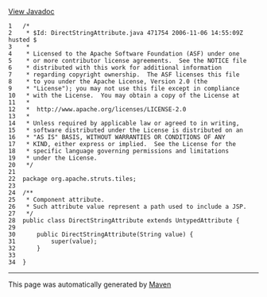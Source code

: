 [View Javadoc](../../../../../apidocs/org/apache/struts/tiles/DirectStringAttribute.html.md)


    1   /*
    2    * $Id: DirectStringAttribute.java 471754 2006-11-06 14:55:09Z husted $
    3    *
    4    * Licensed to the Apache Software Foundation (ASF) under one
    5    * or more contributor license agreements.  See the NOTICE file
    6    * distributed with this work for additional information
    7    * regarding copyright ownership.  The ASF licenses this file
    8    * to you under the Apache License, Version 2.0 (the
    9    * "License"); you may not use this file except in compliance
    10   * with the License.  You may obtain a copy of the License at
    11   *
    12   *  http://www.apache.org/licenses/LICENSE-2.0
    13   *
    14   * Unless required by applicable law or agreed to in writing,
    15   * software distributed under the License is distributed on an
    16   * "AS IS" BASIS, WITHOUT WARRANTIES OR CONDITIONS OF ANY
    17   * KIND, either express or implied.  See the License for the
    18   * specific language governing permissions and limitations
    19   * under the License.
    20   */
    21  
    22  package org.apache.struts.tiles;
    23  
    24  /**
    25   * Component attribute.
    26   * Such attribute value represent a path used to include a JSP.
    27   */
    28  public class DirectStringAttribute extends UntypedAttribute {
    29  
    30      public DirectStringAttribute(String value) {
    31          super(value);
    32      }
    33  
    34  }

------------------------------------------------------------------------

This page was automatically generated by [Maven](http://maven.apache.org/)
